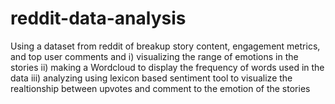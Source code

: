 # reddit-data-analysis
Using a dataset from reddit of breakup story content, engagement metrics, and top user comments and
i) visualizing the range of emotions in the stories
ii) making a Wordcloud to display the frequency of words used in the data
iii) analyzing using lexicon based sentiment tool to visualize the realtionship between upvotes and comment to the emotion of the stories
